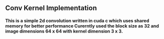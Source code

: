 ## Conv Kernel Implementation

#### This is a simple 2d convolution written in cuda c which uses shared memory for better performance Curerntly used the block size as 32 and image dimensions 64 x 64 with kernel dimension 3 x 3.

